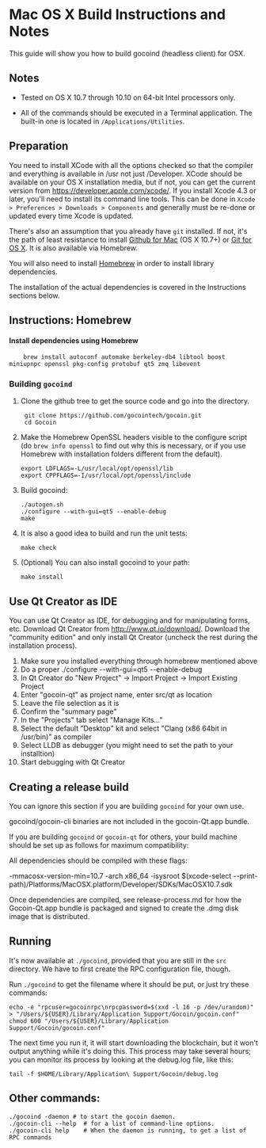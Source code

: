 Mac OS X Build Instructions and Notes
====================================
This guide will show you how to build gocoind (headless client) for OSX.

Notes
-----

* Tested on OS X 10.7 through 10.10 on 64-bit Intel processors only.

* All of the commands should be executed in a Terminal application. The
built-in one is located in `/Applications/Utilities`.

Preparation
-----------

You need to install XCode with all the options checked so that the compiler
and everything is available in /usr not just /Developer. XCode should be
available on your OS X installation media, but if not, you can get the
current version from https://developer.apple.com/xcode/. If you install
Xcode 4.3 or later, you'll need to install its command line tools. This can
be done in `Xcode > Preferences > Downloads > Components` and generally must
be re-done or updated every time Xcode is updated.

There's also an assumption that you already have `git` installed. If
not, it's the path of least resistance to install [Github for Mac](https://mac.github.com/)
(OS X 10.7+) or
[Git for OS X](https://code.google.com/p/git-osx-installer/). It is also
available via Homebrew.

You will also need to install [Homebrew](http://brew.sh) in order to install library
dependencies.

The installation of the actual dependencies is covered in the Instructions
sections below.

Instructions: Homebrew
----------------------

#### Install dependencies using Homebrew

        brew install autoconf automake berkeley-db4 libtool boost miniupnpc openssl pkg-config protobuf qt5 zmq libevent

### Building `gocoind`

1. Clone the github tree to get the source code and go into the directory.

        git clone https://github.com/gocointech/gocoin.git
        cd Gocoin

2.  Make the Homebrew OpenSSL headers visible to the configure script  (do ```brew info openssl``` to find out why this is necessary, or if you use Homebrew with installation folders different from the default).

        export LDFLAGS=-L/usr/local/opt/openssl/lib
        export CPPFLAGS=-I/usr/local/opt/openssl/include

3.  Build gocoind:

        ./autogen.sh
        ./configure --with-gui=qt5 --enable-debug
        make

4.  It is also a good idea to build and run the unit tests:

        make check

5.  (Optional) You can also install gocoind to your path:

        make install

Use Qt Creator as IDE
------------------------
You can use Qt Creator as IDE, for debugging and for manipulating forms, etc.
Download Qt Creator from http://www.qt.io/download/. Download the "community edition" and only install Qt Creator (uncheck the rest during the installation process).

1. Make sure you installed everything through homebrew mentioned above
2. Do a proper ./configure --with-gui=qt5 --enable-debug
3. In Qt Creator do "New Project" -> Import Project -> Import Existing Project
4. Enter "gocoin-qt" as project name, enter src/qt as location
5. Leave the file selection as it is
6. Confirm the "summary page"
7. In the "Projects" tab select "Manage Kits..."
8. Select the default "Desktop" kit and select "Clang (x86 64bit in /usr/bin)" as compiler
9. Select LLDB as debugger (you might need to set the path to your installtion)
10. Start debugging with Qt Creator

Creating a release build
------------------------
You can ignore this section if you are building `gocoind` for your own use.

gocoind/gocoin-cli binaries are not included in the gocoin-Qt.app bundle.

If you are building `gocoind` or `gocoin-qt` for others, your build machine should be set up
as follows for maximum compatibility:

All dependencies should be compiled with these flags:

 -mmacosx-version-min=10.7
 -arch x86_64
 -isysroot $(xcode-select --print-path)/Platforms/MacOSX.platform/Developer/SDKs/MacOSX10.7.sdk

Once dependencies are compiled, see release-process.md for how the Gocoin-Qt.app
bundle is packaged and signed to create the .dmg disk image that is distributed.

Running
-------

It's now available at `./gocoind`, provided that you are still in the `src`
directory. We have to first create the RPC configuration file, though.

Run `./gocoind` to get the filename where it should be put, or just try these
commands:

    echo -e "rpcuser=gocoinrpc\nrpcpassword=$(xxd -l 16 -p /dev/urandom)" > "/Users/${USER}/Library/Application Support/Gocoin/gocoin.conf"
    chmod 600 "/Users/${USER}/Library/Application Support/Gocoin/gocoin.conf"

The next time you run it, it will start downloading the blockchain, but it won't
output anything while it's doing this. This process may take several hours;
you can monitor its process by looking at the debug.log file, like this:

    tail -f $HOME/Library/Application\ Support/Gocoin/debug.log

Other commands:
-------

    ./gocoind -daemon # to start the gocoin daemon.
    ./gocoin-cli --help  # for a list of command-line options.
    ./gocoin-cli help    # When the daemon is running, to get a list of RPC commands
